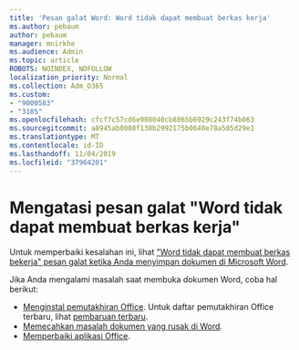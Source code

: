 ```yaml
---
title: 'Pesan galat Word: Word tidak dapat membuat berkas kerja'
ms.author: pebaum
author: pebaum
manager: mnirkhe
ms.audience: Admin
ms.topic: article
ROBOTS: NOINDEX, NOFOLLOW
localization_priority: Normal
ms.collection: Adm_O365
ms.custom:
- "9000583"
- "3185"
ms.openlocfilehash: cfcf7c57cd6e908040cb8865b6929c243f74b063
ms.sourcegitcommit: a8945ab0008f138b2992175b0640e78a505d29e1
ms.translationtype: MT
ms.contentlocale: id-ID
ms.lasthandoff: 11/04/2019
ms.locfileid: "37964201"
---
```

# <a name="resolve-the-word-could-not-create-the-work-file-error-message"></a>Mengatasi pesan galat "Word tidak dapat membuat berkas kerja"

Untuk memperbaiki kesalahan ini, lihat ["Word tidak dapat membuat berkas bekerja" pesan galat ketika Anda menyimpan dokumen di Microsoft Word](https://docs.microsoft.com/office/troubleshoot/word/word-could-not-create-the-work-file).

Jika Anda mengalami masalah saat membuka dokumen Word, coba hal berikut:

- [Menginstal pemutakhiran Office](https://support.office.com/article/2ab296f3-7f03-43a2-8e50-46de917611c5). Untuk daftar pemutakhiran Office terbaru, lihat [pembaruan terbaru](https://docs.microsoft.com/officeupdates/office-updates-msi).
- [Memecahkan masalah dokumen yang rusak di Word](https://docs.microsoft.com/office/troubleshoot/word/damaged-documents-in-word).
- [Memperbaiki aplikasi Office](https://support.office.com/Article/Repair-an-Office-application-7821d4b6-7c1d-4205-aa0e-a6b40c5bb88b).